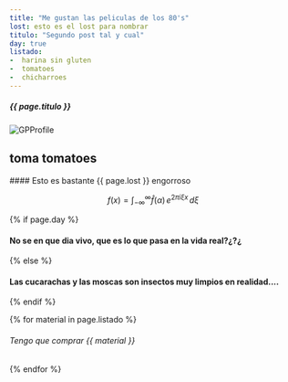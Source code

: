 ```yaml
---
title: "Me gustan las peliculas de los 80's"
lost: esto es el lost para nombrar
titulo: "Segundo post tal y cual"
day: true
listado: 
-  harina sin gluten
-  tomatoes
-  chicharroes
---
```


##### {{ page.titulo }}
![GPProfile](https://cdn.hobbyconsolas.com/sites/navi.axelspringer.es/public/styles/hc_1440x810/public/media/image/2014/02/287120-critica-cazafantasmas.jpg?itok=ban1uzlv)

<h2>toma tomatoes</h2>
#### Esto es bastante  {{ page.lost }} engorroso

$$f(x) = \int_{-\infty}^\infty \hat f(\alpha)\,e^{2 \pi i \xi x} \,d\xi$$

{% if page.day %}
#### No se en que dia vivo, que es lo que pasa en la vida real?¿?¿
{% else %}
#### Las cucarachas y las moscas son insectos muy limpios en realidad....
{% endif %}

{% for material in page.listado %}
###### Tengo que comprar {{ material }}
{% endfor %}